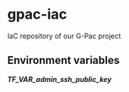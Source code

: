 # gpac-iac

IaC repository of our G-Pac project

## Environment variables

***TF_VAR_admin_ssh_public_key***
